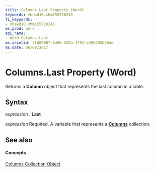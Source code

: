 ```yaml
---
title: Columns.Last Property (Word)
keywords: vbawd10.chm155910245
f1_keywords:
- vbawd10.chm155910245
ms.prod: word
api_name:
- Word.Columns.Last
ms.assetid: 4fd89087-6a96-520a-4791-e495485b30ae
ms.date: 06/08/2017
---
```



# Columns.Last Property (Word)

Returns a  **Column** object that represents the last column in a table.


## Syntax

 _expression_ . **Last**

 _expression_ Required. A variable that represents a **[Columns](Word.columns.md)** collection.


## See also


#### Concepts


[Columns Collection Object](Word.columns.md)

